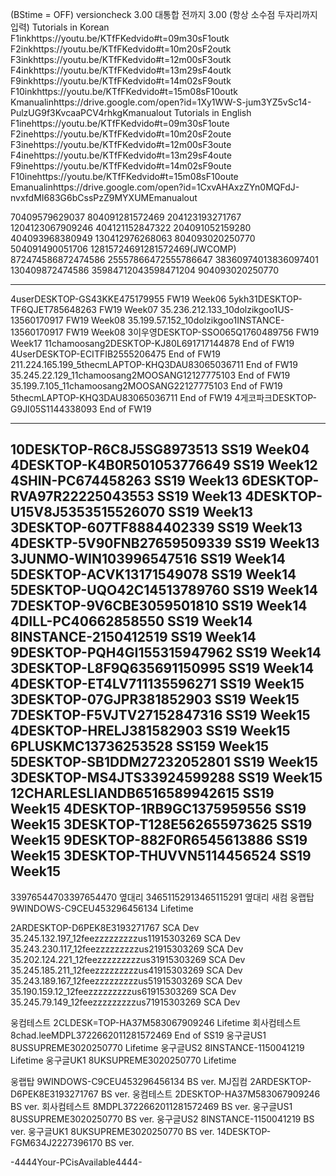 (BStime = OFF)
versioncheck 3.00 대통합 전까지 3.00  (항상 소수점 두자리까지 입력) 
Tutorials in Korean
F1inkhttps://youtu.be/KTfFKedvido#t=09m30sF1outk F2inkhttps://youtu.be/KTfFKedvido#t=10m20sF2outk F3inkhttps://youtu.be/KTfFKedvido#t=12m00sF3outk F4inkhttps://youtu.be/KTfFKedvido#t=13m29sF4outk F9inkhttps://youtu.be/KTfFKedvido#t=14m02sF9outk F10inkhttps://youtu.be/KTfFKedvido#t=15m08sF10outk Kmanualinhttps://drive.google.com/open?id=1Xy1WW-S-jum3YZ5vSc14-PulzUG9f3KvcaaPCV4rhkgKmanualout
Tutorials in English
F1inehttps://youtu.be/KTfFKedvido#t=09m30sF1oute F2inehttps://youtu.be/KTfFKedvido#t=10m20sF2oute F3inehttps://youtu.be/KTfFKedvido#t=12m00sF3oute F4inehttps://youtu.be/KTfFKedvido#t=13m29sF4oute F9inehttps://youtu.be/KTfFKedvido#t=14m02sF9oute F10inehttps://youtu.be/KTfFKedvido#t=15m08sF10oute Emanualinhttps://drive.google.com/open?id=1CxvAHAxzZYn0MQFdJ-nvxfdMI683G6bCssPzZ9MYXUMEmanualout

70409579629037 804091281572469 204123193271767 1204123067909246 404121152847322 204091052159280 404093968380949 130412976268063 
804093020250770 504091490051706
12815724691281572469(JWCOMP)  872474586872474586  25557866472555786647 38360974013836097401 130409872474586 35984712043598471204
904093020250770 


----------------------------------

4userDESKTOP-GS43KKE475179955 FW19 Week06
5ykh31DESKTOP-TF6QJET785648263 FW19 Week07
35.236.212.133_10dolzikgoo1US-13560170917 FW19 Week08
35.199.57.152_10dolzikgoo1INSTANCE-13560170917 FW19 Week08
3이우영DESKTOP-SSO065Q1760489756 FW19 Week17
11chamoosang2DESKTOP-KJ80L691717144878 End of FW19
4UserDESKTOP-ECITFIB2555206475 End of FW19
211.224.165.199_5thecmLAPTOP-KHQ3DAU83065036711 End of FW19
35.245.22.129_11chamoosang2MOOSANG12127775103 End of FW19
35.199.7.105_11chamoosang2MOOSANG22127775103 End of FW19
5thecmLAPTOP-KHQ3DAU83065036711 End of FW19
4게코파크DESKTOP-G9JI05S1144338093 End of FW19


---------------------------









10DESKTOP-R6C8J5SG8973513 SS19 Week04
4DESKTOP-K4B0R501053776649 SS19 Week12
4SHIN-PC674458263 SS19 Week13
6DESKTOP-RVA97R22225043553 SS19 Week13
4DESKTOP-U15V8J5353515526070 SS19 Week13
3DESKTOP-607TF8884402339 SS19 Week13
4DESKTP-5V90FNB27659509339 SS19 Week13
3JUNMO-WIN103996547516 SS19 Week14
5DESKTOP-ACVK13171549078 SS19 Week14
5DESKTOP-UQO42C14513789760 SS19 Week14
7DESKTOP-9V6CBE3059501810 SS19 Week14
4DILL-PC40662858550 SS19 Week14
8INSTANCE-2150412519 SS19 Week14
9DESKTOP-PQH4GI155315947962 SS19 Week14
3DESKTOP-L8F9Q635691150995 SS19 Week14
4DESKTOP-ET4LV711135596271 SS19 Week15
3DESKTOP-07GJPR381852903 SS19 Week15
7DESKTOP-F5VJTV27152847316 SS19 Week15
4DESKTOP-HRELJ381582903 SS19 Week15
6PLUSKMC13736253528 SS159 Week15
5DESKTOP-SB1DDM27232052801 SS19 Week15
3DESKTOP-MS4JTS33924599288 SS19 Week15
12CHARLESLIANDB6516589942615 SS19 Week15
4DESKTOP-1RB9GC1375959556 SS19 Week15
3DESKTOP-T128E562655973625 SS19 Week15
9DESKTOP-882F0R6545613886 SS19 Week15
3DESKTOP-THUVVN5114456524 SS19 Week15
----------------------------------




33976544703397654470 옆대리 34651152913465115291 옆대리 새컴 웅랩탑 9WINDOWS-C9CEU453296456134 Lifetime

2ARDESKTOP-D6PEK8E3193271767 SCA Dev 35.245.132.197_12feezzzzzzzzzus11915303269 SCA Dev 35.243.230.117_12feezzzzzzzzzus21915303269 SCA Dev 35.202.124.221_12feezzzzzzzzzus31915303269 SCA Dev 35.245.185.211_12feezzzzzzzzzus41915303269 SCA Dev 35.243.189.167_12feezzzzzzzzzus51915303269 SCA Dev 35.190.159.12_12feezzzzzzzzzus61915303269 SCA Dev 35.245.79.149_12feezzzzzzzzzus71915303269 SCA Dev

웅컴테스트 2CLDESK=TOP-HA37M583067909246 Lifetime 회사컴테스트 8chad.leeMDPL3722662011281572469 End of SS19 웅구글US1 8USSUPREME3020250770 Lifetime 웅구글US2 8INSTANCE-1150041219 Lifetime 웅구글UK1 8UKSUPREME3020250770 Lifetime


웅랩탑 9WINDOWS-C9CEU453296456134 BS ver.
MJ집컴 2ARDESKTOP-D6PEK8E3193271767 BS ver.
웅컴테스트 2DESKTOP-HA37M583067909246 BS ver.
회사컴테스트 8MDPL3722662011281572469 BS ver.
웅구글US1 8USSUPREME3020250770 BS ver.
웅구글US2 8INSTANCE-1150041219 BS ver.
웅구글UK1 8UKSUPREME3020250770 BS ver.
14DESKTOP-FGM634J2227396170 BS ver.

-4444Your-PCisAvailable4444-
